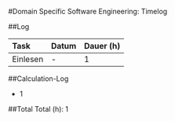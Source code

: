 #Domain Specific Software Engineering: Timelog

##Log

| Task     | Datum | Dauer (h) |
|:---------|:------|:----------|
| Einlesen | -     | 1         |



##Calculation-Log
  - 1


##Total
Total (h):  1
